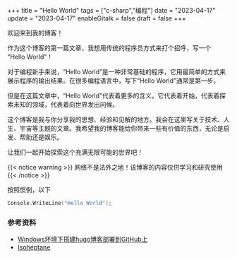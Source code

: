+++
title = "Hello World"
tags = ["c-sharp","编程"]
date = "2023-04-17"
update = "2023-04-17"
enableGitalk = false
draft = false
+++

欢迎来到我的博客！

作为这个博客的第一篇文章，我想用传统的程序员方式来打个招呼，写一个 “Hello World”！

对于编程新手来说，“Hello World”是一种非常基础的程序，它用最简单的方式来展示程序的输出结果。在很多编程语言中，写下“Hello World”通常是第一步。

但是在这篇文章中，“Hello World”代表着更多的含义。它代表着开始，代表着探索未知的领域，代表着向世界发出问候。

这个博客是我与你分享我的思想、经验和见解的地方。我会在这里写关于技术、人生、宇宙等主题的文章。我希望我的博客能给你带来一些有价值的东西，无论是启发、帮助还是娱乐。

让我们一起开始探索这个充满无限可能的世界吧！
 
{{< notice warning >}}
网络不是法外之地！该博客的内容仅供学习和研究使用
{{< /notice >}}


按照惯例，以下

```c sharp
Console.WriteLine("Hello World");
```

### 参考资料
- [Windows环境下搭建hugo博客部署到GitHub上](https://cloud.tencent.com/developer/article/1834162)
- [Isoheptane](https://github.com/Isoheptane/isoheptane.github.io)